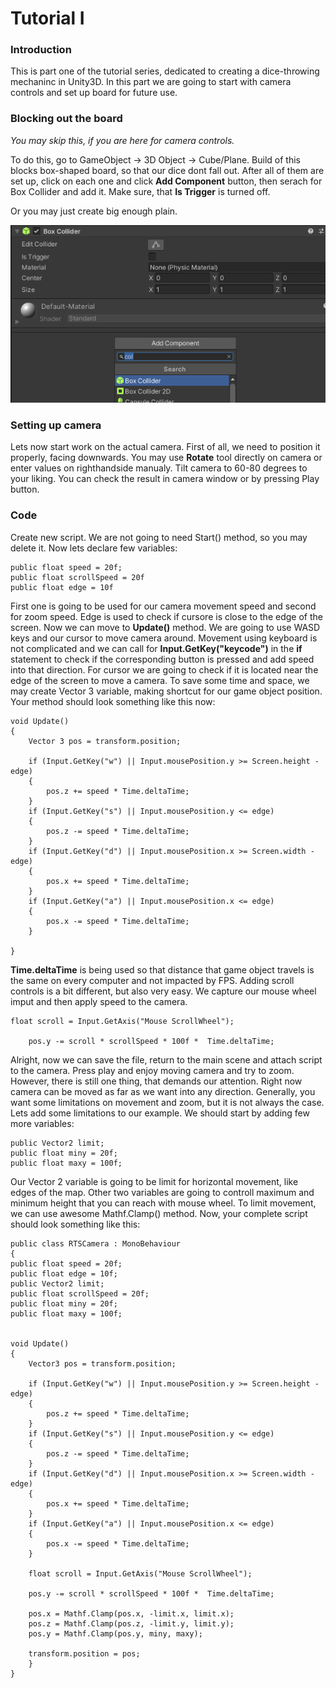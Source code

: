 # Tutorial I


### Introduction
This is part one of the tutorial series, dedicated to creating a dice-throwing mechaninc in Unity3D. In this part we are going to start with camera controls and set up board for future use. 


### Blocking out the board

*You may skip this, if you are here for camera controls.*

To do this, go to GameObject -> 3D Object -> Cube/Plane. Build of this blocks box-shaped board, so that our dice dont fall out. After all of them are set up, click on each one and click **Add Component** button, then serach for Box Collider and add it. Make sure, that **Is Trigger** is turned off. 

Or you may just create big enough plain. 

![Collider](/Tutorial%20I/Assets/Images/Image2.png)


### Setting up camera
Lets now start work on the actual camera. First of all, we need to position it properly, facing downwards. You may use **Rotate** tool directly on camera or enter values on righthandside manualy. Tilt camera to 60-80 degrees to your liking. You can check the result in camera window or by pressing Play button. 


### Code

Create new script. We are not going to need Start() method, so you may delete it. Now lets declare few variables: 

    public float speed = 20f;
    public float scrollSpeed = 20f
    public float edge = 10f

First one is going to be used for our camera movement speed and second for zoom speed. Edge is used to check if cursore is close to the edge of the screen.
Now we can move to **Update()** method. We are going to use WASD keys and our cursor to move camera around. Movement using keyboard is not complicated and we can call for **Input.GetKey("keycode")** in the **if** statement to check if the corresponding button is pressed and add speed into that direction. For cursor we are going to check if it is located near the edge of the screen to move a camera. To save some time and space, we may create Vector 3 variable, making shortcut for our game object position. Your method should look something like this now: 

    void Update()
    {
        Vector 3 pos = transform.position;
        
        if (Input.GetKey("w") || Input.mousePosition.y >= Screen.height - edge)
        {
            pos.z += speed * Time.deltaTime;
        }
        if (Input.GetKey("s") || Input.mousePosition.y <= edge)
        {
            pos.z -= speed * Time.deltaTime;
        }
        if (Input.GetKey("d") || Input.mousePosition.x >= Screen.width - edge)
        {
            pos.x += speed * Time.deltaTime;
        }
        if (Input.GetKey("a") || Input.mousePosition.x <= edge)
        {
            pos.x -= speed * Time.deltaTime;
        }
        
    }
    
**Time.deltaTime** is being used so that distance that game object travels is the same on every computer and not impacted by FPS. Adding scroll controls is a bit different, but also very easy. We capture our mouse wheel imput and then apply speed to the camera. 

    float scroll = Input.GetAxis("Mouse ScrollWheel");

        pos.y -= scroll * scrollSpeed * 100f *  Time.deltaTime; 
 
Alright, now we can save the file, return to the main scene and attach script to the camera. Press play and enjoy moving camera and try to zoom. However, there is still one thing, that demands our attention. Right now camera can be moved as far as we want into any direction. Generally, you want some limitations on movement and zoom, but it is not always the case. Lets add some limitations to our example. We should start by adding few more variables:

    public Vector2 limit;
    public float miny = 20f;
    public float maxy = 100f;
    
Our Vector 2 variable is going to be limit for horizontal movement, like edges of the map. Other two variables are going to controll maximum and minimum height that you can reach with mouse wheel. To limit movement, we can use awesome Mathf.Clamp() method. Now, your complete script should look something like this: 


    public class RTSCamera : MonoBehaviour
    {
    public float speed = 20f;
    public float edge = 10f;
    public Vector2 limit;
    public float scrollSpeed = 20f;
    public float miny = 20f;
    public float maxy = 100f;

    
    void Update()
    {
        Vector3 pos = transform.position;

        if (Input.GetKey("w") || Input.mousePosition.y >= Screen.height - edge)
        {
            pos.z += speed * Time.deltaTime;
        }
        if (Input.GetKey("s") || Input.mousePosition.y <= edge)
        {
            pos.z -= speed * Time.deltaTime;
        }
        if (Input.GetKey("d") || Input.mousePosition.x >= Screen.width - edge)
        {
            pos.x += speed * Time.deltaTime;
        }
        if (Input.GetKey("a") || Input.mousePosition.x <= edge)
        {
            pos.x -= speed * Time.deltaTime;
        }

        float scroll = Input.GetAxis("Mouse ScrollWheel");

        pos.y -= scroll * scrollSpeed * 100f *  Time.deltaTime; 

        pos.x = Mathf.Clamp(pos.x, -limit.x, limit.x);
        pos.z = Mathf.Clamp(pos.z, -limit.y, limit.y);
        pos.y = Mathf.Clamp(pos.y, miny, maxy);

        transform.position = pos;
        }
    }
